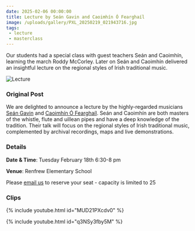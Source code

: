 ```yaml
---
date: 2025-02-06 00:00:00 
title: Lecture by Seán Gavin and Caoimhín Ó Fearghaíl
image: /uploads/gallery/PXL_20250219_021943716.jpg
tags:
 - lecture
 - masterclass
---
```


Our students had a special class with guest teachers Seán and Caoimhín, learning the march Roddy McCorley. 
Later on Seán and Caoimhín delivered an insightful lecture on the regional styles of Irish traditional music. 

![Lecture](/uploads/gallery/IMG-20250219-WA0001.jpg)

### Original Post
We are delighted to announce a lecture by the highly-regarded musicians [Seán Gavin](https:/www.seangavinmusic.com/about/) and [Caoimhín Ó Fearghaíl](https://www.caoimhinofearghail.ie/bio). 
Seán and Caoimhín are both masters of the whistle, flute and uillean pipes and have a deep knowledge of the tradition. 
Their talk will focus on the regional styles of Irish traditional music, complemented by archival recordings, maps and live demonstrations. 

### Details

**Date & Time**: Tuesday February 18th 6:30-8 pm

**Venue**: Renfrew Elementary School

Please [email us](mailto:info@vsim.ca) to reserve your seat - capacity is limited to 25

### Clips

{% include youtube.html id="MUD21PXcdv0" %}

  

{% include youtube.html id="q3NSy3fby5M" %}

